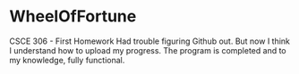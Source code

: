 # WheelOfFortune
CSCE 306 - First Homework
Had trouble figuring Github out. But now I think I understand how to upload my progress.
The program is completed and to my knowledge, fully functional.
